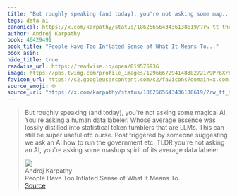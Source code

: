 ```yaml
---
title: "But roughly speaking (and today), you're not asking some mag..."
tags: data ai
canonical: https://x.com/karpathy/status/1862565643436138619/?rw_tt_thread=True
author: Andrej Karpathy
book: 46429491
book_title: "People Have Too Inflated Sense of What It Means To..."
book_asin: 
hide_title: true
readwise_url: https://readwise.io/open/819576936
image: https://pbs.twimg.com/profile_images/1296667294148382721/9Pr6XrPB.jpg
favicon_url: https://s2.googleusercontent.com/s2/favicons?domain=x.com
source_emoji: 🌐
source_url: "https://x.com/karpathy/status/1862565643436138619/?rw_tt_thread=True#:~:text=But%20roughly%20speaking,average%20data%20labeler."
---
```


> But roughly speaking (and today), you're not asking some magical AI. You're asking a human data labeler. Whose average essence was lossily distilled into statistical token tumblers that are LLMs. This can still be super useful ofc ourse. Post triggered by someone suggesting we ask an AI how to run the government etc. TLDR you're not asking an AI, you're asking some mashup spirit of its average data labeler.
> <div class="quoteback-footer"><div class="quoteback-avatar"><img class="mini-favicon" src="https://s2.googleusercontent.com/s2/favicons?domain=x.com"></div><div class="quoteback-metadata"><div class="metadata-inner"><span style="display:none">FROM:</span><div aria-label="Andrej Karpathy" class="quoteback-author"> Andrej Karpathy</div><div aria-label="People Have Too Inflated Sense of What It Means To..." class="quoteback-title"> People Have Too Inflated Sense of What It Means To...</div></div></div><div class="quoteback-backlink"><a target="_blank" aria-label="go to the full text of this quotation" rel="noopener" href="https://x.com/karpathy/status/1862565643436138619/?rw_tt_thread=True#:~:text=But%20roughly%20speaking,average%20data%20labeler." class="quoteback-arrow"> Source</a></div></div>